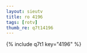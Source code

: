 ```yaml
--- 
layout: sieutv
title: ro 4196
tags: [rotv]
thumb_re: q7t14196
---
```

{% include q7t1 key="4196" %} 
